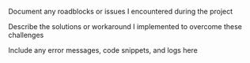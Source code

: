Document any roadblocks or issues I encountered during the project

Describe the solutions or workaround I implemented to overcome these challenges

Include any error messages, code snippets, and logs here